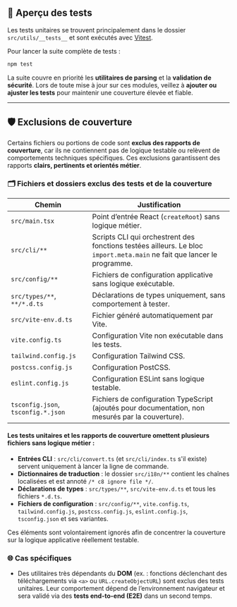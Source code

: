 ## 🧪 Aperçu des tests

Les tests unitaires se trouvent principalement dans le dossier `src/utils/__tests__` et sont exécutés avec [Vitest](https://vitest.dev/).

Pour lancer la suite complète de tests :

```bash
npm test
```

La suite couvre en priorité les **utilitaires de parsing** et la **validation de sécurité**. Lors de toute mise à jour sur ces modules, veillez à **ajouter ou ajuster les tests** pour maintenir une couverture élevée et fiable.

---

## 🛡️ Exclusions de couverture

Certains fichiers ou portions de code sont **exclus des rapports de couverture**, car ils ne contiennent pas de logique testable ou relèvent de comportements techniques spécifiques. Ces exclusions garantissent des rapports **clairs, pertinents et orientés métier**.

### 🗂️ Fichiers et dossiers exclus des tests et de la couverture

| Chemin                             | Justification                                                                                                           |
| ---------------------------------- | ----------------------------------------------------------------------------------------------------------------------- |
| `src/main.tsx`                     | Point d’entrée React (`createRoot`) sans logique métier.                                                                |
| `src/cli/**`                       | Scripts CLI qui orchestrent des fonctions testées ailleurs. Le bloc `import.meta.main` ne fait que lancer le programme. |
| `src/config/**`                    | Fichiers de configuration applicative sans logique exécutable.                                                          |
| `src/types/**`, `**/*.d.ts`        | Déclarations de types uniquement, sans comportement à tester.                                                           |
| `src/vite-env.d.ts`                | Fichier généré automatiquement par Vite.                                                                                |
| `vite.config.ts`                   | Configuration Vite non exécutable dans les tests.                                                                       |
| `tailwind.config.js`               | Configuration Tailwind CSS.                                                                                             |
| `postcss.config.js`                | Configuration PostCSS.                                                                                                  |
| `eslint.config.js`                 | Configuration ESLint sans logique testable.                                                                             |
| `tsconfig.json`, `tsconfig.*.json` | Fichiers de configuration TypeScript (ajoutés pour documentation, non mesurés par la couverture).                       |


#### Les tests unitaires et les rapports de couverture omettent plusieurs fichiers sans logique métier :

- **Entrées CLI** : `src/cli/convert.ts` (et `src/cli/index.ts` s'il existe) servent uniquement à lancer la ligne de commande.
- **Dictionnaires de traduction** : le dossier `src/i18n/**` contient les chaînes localisées et est annoté `/* c8 ignore file */`.
- **Déclarations de types** : `src/types/**`, `src/vite-env.d.ts` et tous les fichiers `*.d.ts`.
- **Fichiers de configuration** : `src/config/**`, `vite.config.ts`, `tailwind.config.js`, `postcss.config.js`, `eslint.config.js`, `tsconfig.json` et ses variantes.

Ces éléments sont volontairement ignorés afin de concentrer la couverture sur la logique applicative réellement testable.


### 🌐 Cas spécifiques

- Des utilitaires très dépendants du **DOM** (ex. : fonctions déclenchant des téléchargements via `<a>` ou `URL.createObjectURL`) sont exclus des tests unitaires. Leur comportement dépend de l’environnement navigateur et sera validé via des **tests end-to-end (E2E)** dans un second temps.


